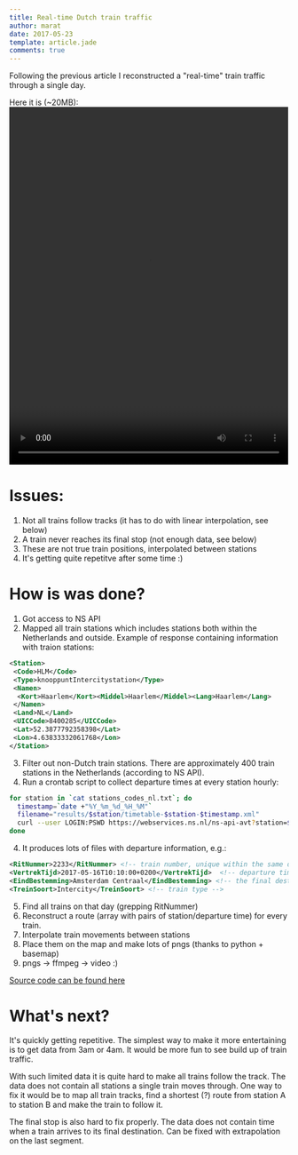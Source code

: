 ```yaml
---
title: Real-time Dutch train traffic
author: marat
date: 2017-05-23
template: article.jade
comments: true
---
```


Following the previous article I reconstructed a "real-time" train traffic through a single day.

<span class="more"></span>

Here it is (~20MB):
<video width="503" height="644" controls>
  <source src="trains.mp4" type="video/mp4">
Your browser does not support the video tag.
</video>

# Issues:
1. Not all trains follow tracks (it has to do with linear interpolation, see below)
2. A train never reaches its final stop (not enough data, see below)
3. These are not true train positions, interpolated between stations
4. It's getting quite repetitve after some time :)

# How is was done?
1. Got access to NS API
2. Mapped all train stations which includes stations both within the Netherlands and outside.
Example of response containing information with traion stations:
``` xml
<Station>
 <Code>HLM</Code>
 <Type>knooppuntIntercitystation</Type>
 <Namen>
  <Kort>Haarlem</Kort><Middel>Haarlem</Middel><Lang>Haarlem</Lang>
 </Namen>
 <Land>NL</Land>
 <UICCode>8400285</UICCode>
 <Lat>52.3877792358398</Lat>
 <Lon>4.63833332061768</Lon>
</Station>
```
3. Filter out non-Dutch train stations.
There are approximately 400 train stations in the Netherlands (according to NS API).
4. Run a crontab script to collect departure times at every station hourly:
``` bash
for station in `cat stations_codes_nl.txt`; do
  timestamp=`date +"%Y_%m_%d_%H_%M"`
  filename="results/$station/timetable-$station-$timestamp.xml"
  curl --user LOGIN:PSWD https://webservices.ns.nl/ns-api-avt?station=$station > $filename
done
```
4. It produces lots of files with departure information, e.g.:
``` xml
<RitNummer>2233</RitNummer> <!-- train number, unique within the same day -->
<VertrekTijd>2017-05-16T10:10:00+0200</VertrekTijd>  <!-- departure time from this station -->
<EindBestemming>Amsterdam Centraal</EindBestemming> <!-- the final destination -->
<TreinSoort>Intercity</TreinSoort> <!-- train type -->
```
5. Find all trains on that day (grepping RitNummer)
6. Reconstruct a route (array with pairs of station/departure time) for every train.
7. Interpolate train movements between stations
8. Place them on the map and make lots of pngs (thanks to python + basemap)
9. pngs -> ffmpeg -> video :)

[Source code can be found here](https://github.com/sharifmarat/trains)

# What's next?
It's quickly getting repetitive. The simplest way to make it more entertaining is to get data
from 3am or 4am. It would be more fun to see build up of train traffic.

With such limited data it is quite hard to make all trains follow the track. 
The data does not contain all stations a single train moves through. One way to fix it would be to map
all train tracks, find a shortest (?) route from station A to station B and make the train to follow it.

The final stop is also hard to fix properly. The data does not contain time when a train arrives to its
final destination. Can be fixed with extrapolation on the last segment.
